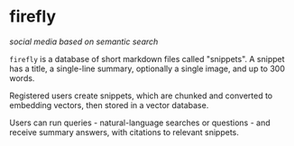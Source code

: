# firefly
*social media based on semantic search*

`firefly` is a database of short markdown files called "snippets". A snippet has a title, a single-line summary, optionally a single image, and up to 300 words.

Registered users create snippets, which are chunked and converted to embedding vectors, then stored in a vector database.

Users can run queries - natural-language searches or questions - and receive summary answers, with citations to relevant snippets.